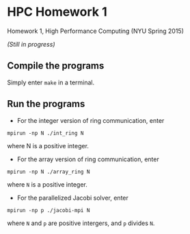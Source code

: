 # HPC Homework 1
Homework 1, High Performance Computing (NYU Spring 2015)

*(Still in progress)*

## Compile the programs
Simply enter `make` in a terminal.

## Run the programs
* For the integer version of ring communication, enter
```
mpirun -np N ./int_ring N
```
where N is a positive integer.
* For the array version of ring communication, enter
```
mpirun -np N ./array_ring N
```
where `N` is a positive integer.
* For the parallelized Jacobi solver, enter
```
mpirun -np p ./jacobi-mpi N
```
where `N` and `p` are positive intergers, and `p` divides `N`.

